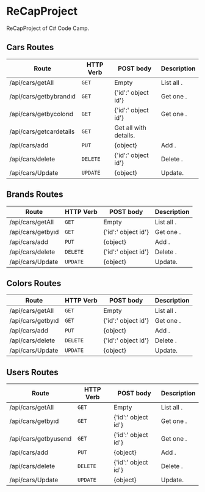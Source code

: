# ReCapProject
ReCapProject of C# Code Camp.



## Cars Routes
| Route | HTTP Verb	 | POST body	 | Description	 |
| --- | --- | --- | --- |
| /api/cars/getAll | `GET` | Empty | List all . |
| /api/cars/getbybrandıd | `GET` | {'id':' object id'} | Get one . |
| /api/cars/getbycolorıd | `GET` | {'id':' object id'} | Get one .  |
| /api/cars/getcardetails | `GET` |   Get all  with details.  |
| /api/cars/add | `PUT` | {object} | Add . |
| /api/cars/delete | `DELETE` | {'id':' object id'} | Delete . |
| /api/cars/Update | `UPDATE` | {object} | Update. |

## Brands Routes
| Route | HTTP Verb	 | POST body	 | Description	 |
| --- | --- | --- | --- |
| /api/cars/getAll | `GET` | Empty | List all . |
| /api/cars/getbyıd | `GET` | {'id':' object id'} | Get one . |
| /api/cars/add | `PUT` | {object} | Add . |
| /api/cars/delete | `DELETE` | {'id':' object id'} | Delete . |
| /api/cars/Update | `UPDATE` | {object} | Update. |

## Colors Routes
| Route | HTTP Verb	 | POST body	 | Description	 |
| --- | --- | --- | --- |
| /api/cars/getAll | `GET` | Empty | List all . |
| /api/cars/getbyıd | `GET` | {'id':' object id'} | Get one . |
| /api/cars/add | `PUT` | {object} | Add . |
| /api/cars/delete | `DELETE` | {'id':' object id'} | Delete . |
| /api/cars/Update | `UPDATE` | {object} | Update. |

## Users Routes
| Route | HTTP Verb	 | POST body	 | Description	 |
| --- | --- | --- | --- |
| /api/cars/getAll | `GET` | Empty | List all . |
| /api/cars/getbyıd | `GET` | {'id':' object id'} | Get one . |
| /api/cars/getbyuserıd | `GET` | {'id':' object id'} | Get one . |
| /api/cars/add | `PUT` | {object} | Add . |
| /api/cars/delete | `DELETE` | {'id':' object id'} | Delete . |
| /api/cars/Update | `UPDATE` | {object} | Update. |


